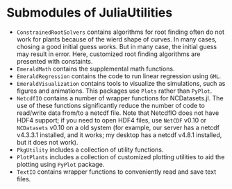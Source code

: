 # Submodules of JuliaUtilities

- `ConstrainedRootSolvers` contains algorithms for root finding often do not work for plants because of the wierd shape of curves. In many cases, chosing a good initial guess works. But in many case,
    the initial guess may result in error. Here, customized root finding algorithms are presented with constaints.
- `EmeraldMath` contains the supplemental math functions.
- `EmeraldRegression` contains the code to run linear regression using `GML`.
- `EmeraldVisualization` contains tools to visualize the simulations, such as figures and animations. This packages use `Plots` rather than `PyPlot`.
- `NetcdfIO` contains a number of wrapper functions for NCDatasets.jl. The use of these functions significantly reduce the number of code to read/write data from/to a netcdf file. Note that NetcdfIO
    does not have HDF4 support; if you need to open HDF4 files, use `NetCDF` v0.10 or `NCDatasets` v0.10 on a old system (for example, our server has a netcdf v4.3.3.1 installed, and it works; my
    desktop has a netcdf v4.8.1 installed, but it does not work).
- `PkgUtility` includes a collection of utility functions.
- `PlotPlants` includes a collection of customized plotting utilities to aid the plotting using `PyPlot` package.
- `TextIO` contains wrapper functions to conveniently read and save text files.
